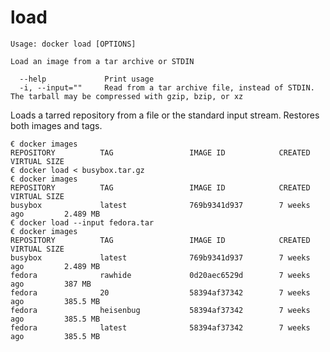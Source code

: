 <!--[metadata]>
+++
title = "load"
description = "The load command description and usage"
keywords = ["stdin, tarred, repository"]
[menu.main]
parent = "smn_cli"
+++
<![end-metadata]-->

# load

    Usage: docker load [OPTIONS]

    Load an image from a tar archive or STDIN

      --help             Print usage
      -i, --input=""     Read from a tar archive file, instead of STDIN. The tarball may be compressed with gzip, bzip, or xz

Loads a tarred repository from a file or the standard input stream.
Restores both images and tags.

    € docker images
    REPOSITORY          TAG                 IMAGE ID            CREATED             VIRTUAL SIZE
    € docker load < busybox.tar.gz
    € docker images
    REPOSITORY          TAG                 IMAGE ID            CREATED             VIRTUAL SIZE
    busybox             latest              769b9341d937        7 weeks ago         2.489 MB
    € docker load --input fedora.tar
    € docker images
    REPOSITORY          TAG                 IMAGE ID            CREATED             VIRTUAL SIZE
    busybox             latest              769b9341d937        7 weeks ago         2.489 MB
    fedora              rawhide             0d20aec6529d        7 weeks ago         387 MB
    fedora              20                  58394af37342        7 weeks ago         385.5 MB
    fedora              heisenbug           58394af37342        7 weeks ago         385.5 MB
    fedora              latest              58394af37342        7 weeks ago         385.5 MB
